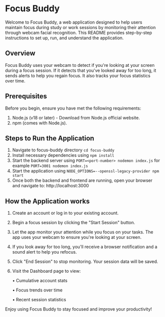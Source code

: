 # Focus Buddy

Welcome to Focus Buddy, a web application designed to help users maintain focus during study or work sessions by monitoring their attention through webcam facial recognition. This README provides step-by-step instructions to set up, run, and understand the application.

## Overview

Focus Buddy uses your webcam to detect if you're looking at your screen during a focus session. If it detects that you've looked away for too long, it sends alerts to help you regain focus. It also tracks your focus statistics over time.

## Prerequisites

Before you begin, ensure you have met the following requirements:

1. Node.js (v18 or later) - Download from Node.js official website.
2. npm (comes with Node.js).

## Steps to Run the Application

1. Navigate to focus-buddy directory ```cd focus-buddy```
2. Install necessary dependencies  using ```npm install```
3. Start the backend server using ```PORT=<port-number> nodemon index.js``` for example ```PORT=3001 nodemon index.js```
4. Start the application using ```NODE_OPTIONS=--openssl-legacy-provider npm start```
5. Once both the backend and frontend are running, open your browser and navigate to: http://localhost:3000

## How the Application works

1. Create an account or log in to your existing account.
2. Begin a focus session by clicking the "Start Session" button.
3. Let the app monitor your attention while you focus on your tasks. The app uses your webcam to ensure you're looking at your screen.
4. If you look away for too long, you'll receive a browser notification and a sound alert to help you refocus.
5. Click "End Session" to stop monitoring. Your session data will be saved.
6. Visit the Dashboard page to view:

    • Cumulative account stats
   
    • Focus trends over time
   
    • Recent session statistics




Enjoy using Focus Buddy to stay focused and improve your productivity!




